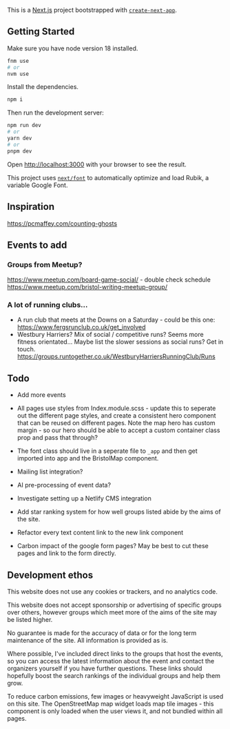 This is a [Next.js](https://nextjs.org/) project bootstrapped with [`create-next-app`](https://github.com/vercel/next.js/tree/canary/packages/create-next-app).

## Getting Started

Make sure you have node version 18 installed.

```bash
fnm use
# or
nvm use
```

Install the dependencies.

```bash
npm i
```

Then run the development server:

```bash
npm run dev
# or
yarn dev
# or
pnpm dev
```

Open [http://localhost:3000](http://localhost:3000) with your browser to see the result.

This project uses [`next/font`](https://nextjs.org/docs/basic-features/font-optimization) to automatically optimize and load Rubik, a variable Google Font.

## Inspiration

https://pcmaffey.com/counting-ghosts

## Events to add

### Groups from Meetup?

https://www.meetup.com/board-game-social/ - double check schedule
https://www.meetup.com/bristol-writing-meetup-group/

### A lot of running clubs...

- A run club that meets at the Downs on a Saturday - could be this one: https://www.fergsrunclub.co.uk/get_involved
- Westbury Harriers? Mix of social / competitive runs? Seems more fitness orientated... Maybe list the slower sessions as social runs? Get in touch. https://groups.runtogether.co.uk/WestburyHarriersRunningClub/Runs

## Todo

- Add more events

- All pages use styles from Index.module.scss - update this to seperate out the different page styles, and create a consistent hero component that can be reused on different pages. Note the map hero has custom margin - so our hero should be able to accept a custom container class prop and pass that through?

- The font class should live in a seperate file to `_app` and then get imported into app and the BristolMap component.
- Mailing list integration?
- AI pre-processing of event data?
- Investigate setting up a Netlify CMS integration
- Add star ranking system for how well groups listed abide by the aims of the site.
- Refactor every text content link to the new link component
- Carbon impact of the google form pages? May be best to cut these pages and link to the form directly.

## Development ethos

This website does not use any cookies or trackers, and no
analytics code.

This website does not accept sponsorship or advertising of
specific groups over others, however groups which meet more
of the aims of the site may be listed higher.

No guarantee is made for the accuracy of data or for the
long term maintenance of the site. All information is
provided as is.

Where possible, I've included direct links to the
groups that host the events, so you can access the latest
information about the event and contact the organizers
yourself if you have further questions. These links should
hopefully boost the search rankings of the individual groups
and help them grow.

To reduce carbon emissions, few images or heavyweight
JavaScript is used on this site. The OpenStreetMap map
widget loads map tile images - this component is only loaded
when the user views it, and not bundled within all pages.
